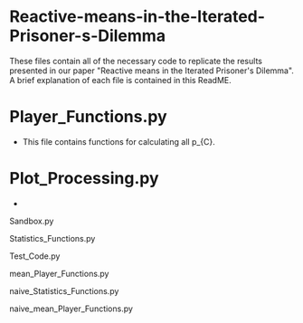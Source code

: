 # Reactive-means-in-the-Iterated-Prisoner-s-Dilemma

These files contain all of the necessary code to replicate the results presented in our paper "Reactive means in the Iterated Prisoner's Dilemma". A brief explanation of each file is contained in this ReadME.

# Player_Functions.py
  - This file contains functions for calculating all p_{C}.

# Plot_Processing.py
  - 

Sandbox.py

Statistics_Functions.py

Test_Code.py

mean_Player_Functions.py

naive_Statistics_Functions.py

naive_mean_Player_Functions.py
